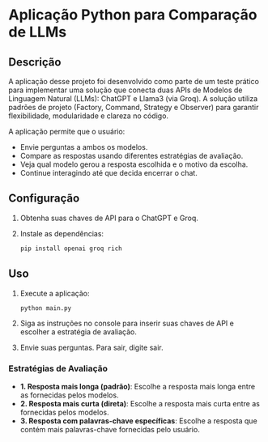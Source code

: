 # Aplicação Python para Comparação de LLMs

## Descrição
A aplicação desse projeto foi desenvolvido como parte de um teste prático para implementar uma solução que conecta duas APIs de Modelos de Linguagem Natural (LLMs): ChatGPT e Llama3 (via Groq). A solução utiliza padrões de projeto (Factory, Command, Strategy e Observer) para garantir flexibilidade, modularidade e clareza no código.

A aplicação permite que o usuário:
- Envie perguntas a ambos os modelos.
- Compare as respostas usando diferentes estratégias de avaliação.
- Veja qual modelo gerou a resposta escolhida e o motivo da escolha.
- Continue interagindo até que decida encerrar o chat.

## Configuração
1. Obtenha suas chaves de API para o ChatGPT e Groq.
   
2. Instale as dependências:
   ```bash
   pip install openai groq rich
    ```

## Uso
1. Execute a aplicação:
   ```bash
   python main.py
   ```

2. Siga as instruções no console para inserir suas chaves de API e escolher a estratégia de avaliação.
   
3. Envie suas perguntas. Para sair, digite sair.

### Estratégias de Avaliação
- **1. Resposta mais longa (padrão)**: Escolhe a resposta mais longa entre as fornecidas pelos modelos.
- **2. Resposta mais curta (direta)**: Escolhe a resposta mais curta entre as fornecidas pelos modelos.
- **3. Resposta com palavras-chave específicas**: Escolhe a resposta que contém mais palavras-chave fornecidas pelo usuário.

